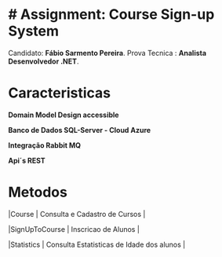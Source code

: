 # # Assignment: Course Sign-up System

Candidato: **Fábio Sarmento Pereira**. 
Prova Tecnica : **Analista Desenvolvedor .NET**. 


# Caracteristicas

**Domain Model Design accessible**

**Banco de Dados SQL-Server - Cloud Azure**

**Integração Rabbit MQ**

**Api´s REST**



# Metodos


|Course           |     Consulta e Cadastro de Cursos                 |   

|SignUpToCourse   |     Inscricao de Alunos                           |   

|Statistics       |     Consulta Estatisticas de Idade dos alunos     |

